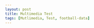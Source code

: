 ```yaml
---
layout: post
title: Multimedia Test
tags: [Mutlimedia, Test, football-data]
---
```


<script src="/js/jquery-1.11.2.min.js"></script>

<script>
    var competition_ids = [424, 426, 427, 428, 430, 431, 432, 433, 434, 435, 436, 437, 438]
    $.each(competition_ids, function(index, item) {
        $.ajax({
        		headers: { 'X-Auth-Token': 'bf0513ea0ba6457fb4ae6d380cca8365' },
        		url: '//api.football-data.org/v1/competitions/' + index + '/teams',
        		dataType: 'json',
        		type: 'GET',
        	}).done(function(response) {
        		console.log(response);
        		$('.image_grid').prepend('<h2>' + response.teams[index].crestUrl + '</h2>');
        		$.each(response.teams, function(index, item) {
        			$('.image_grid').prepend(
        			    '<a href="' + response.teams[index].crestUrl + '"><figure><img src="' + response.teams[index].crestUrl + '" width="100%"/><figcaption>' + response.teams[index].name + '</figcaption></figure></a>'
                    );
        		});
        	});
    });
</script>

<div class="image_grid"></div>
